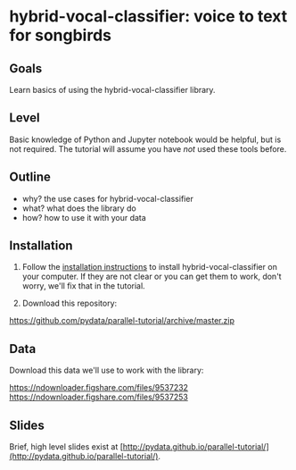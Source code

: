 # hybrid-vocal-classifier: voice to text for songbirds

## Goals

Learn basics of using the hybrid-vocal-classifier library.


## Level

Basic knowledge of Python and Jupyter notebook would be helpful,
but is not required. The tutorial will assume you have *not* used
these tools before.


## Outline

* why? the use cases for hybrid-vocal-classifier
* what? what does the library do
* how? how to use it with your data


## Installation

1.  Follow the [installation instructions](http://hybrid-vocal-classifier.readthedocs.io/en/latest/install.html#install) to install hybrid-vocal-classifier on your computer. If they are not clear or you can get them to work,
don't worry, we'll fix that in the tutorial.

2. Download this repository:

https://github.com/pydata/parallel-tutorial/archive/master.zip


## Data

Download this data we'll use to work with the library:

https://ndownloader.figshare.com/files/9537232
https://ndownloader.figshare.com/files/9537253

## Slides

Brief, high level slides exist at
[http://pydata.github.io/parallel-tutorial/](http://pydata.github.io/parallel-tutorial/).
